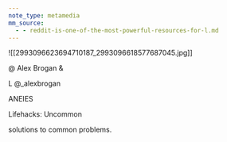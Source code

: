 ```yaml
---
note_type: metamedia
mm_source:
  - - reddit-is-one-of-the-most-powerful-resources-for-l.md
---
```


![[2993096623694710187_2993096618577687045.jpg]]

@ Alex Brogan &

L @_alexbrogan

ANEIES

Lifehacks: Uncommon

solutions to common
problems.

